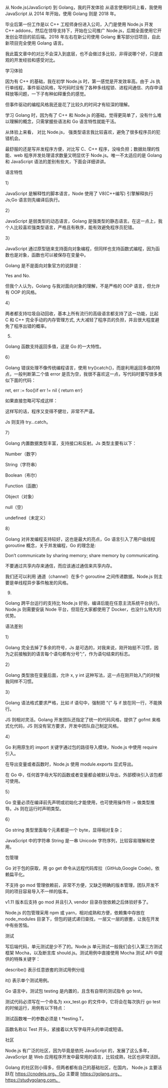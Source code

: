 从 Node.js(JavaScript) 到 Golang，我的开发体验
从语言使用时间上看，我使用 JavaScript 从 2014 年开始，使用 Golang 则是 2018 年。



毕业后第一份工作是以 C++ 工程师身份进入公司，入门是使用 Node.js 开发 C++ addons，然后在领导支持下，开始在公司推广 Node.js，后期全面使用它开发创业项目的前后端。2018 年左右在新公司使用 Golang 重写部分旧项目，自此新项目完全使用 Golang 语言。



我此篇文章中的对比不会深入到底层，也不会做过多比较，非得说哪个好，只是直观的开发经验和感受对比。

学习体验


因为有 C++ 的基础，我在初学 Node.js 时，第一感觉是开发效率高。由于 Js 执行单线程，事件驱动风格，写代码时没有了各种多线程锁、进程间通信、内存申请释放等问题，一下子有种如释重负的感觉。



但事件驱动的编程风格我还是花了比较久的时间才有较深的理解。



学习 Golang 时，因为有了 C++ 和 Node.js 的基础，觉得更简单了，没有什么难以理解的概念，只需掌握些语法和 Go 语言特性就能干活。



从体验上来看， 对比 Node.js， 强类型语言我比较喜欢，避免了很多程序员的犯错机会。



最舒服的还是写并发程序方便，对比写 C、C++ 程序，没啥负担；数据处理的性能、web 程序并发处理请求数量又明显优于 Node.js。唯一不太适应的是 Golang 和 JavaScript 语法的差别有些大，下面会详细讲讲。



语言特性


1） 



JavaScript 是解释性的脚本语言，Node 使用了 V8(C++编写) 引擎解释执行 Js;Go 语言则先编译后执行。



2） 



JavaScript 是弱类型的动态语言，Golang 是强类型的静态语言。在这一点上，我个人比较喜欢强类型语言，严格且有秩序，能有效避免程序员犯错。



3） 



JavaScript 通过原型链来支持面向对象编程，但同样也支持函数式编程，因为函数也是对象，函数也可以被保存在变量中。



Golang 是不是面向对象官方的说辞是：



Yes and No. 



但我个人认为，Golang 与我对面向对象的理解，不是严格的 OOP 语言，但允许有 OOP 的风格。



4） 



两者都支持垃圾自动回收，基本上所有流行的高级语言都支持了这一功能，比起 C 和 C++ 完全手动的内存管理方式, 大大减轻了程序员的负担，并且很大程度避免了程序出错的概率。



5) 



Golang 函数支持返回多值，这是 Go 的一大特性。



6） 



Golang 错误处理不像传统编程语言，使用 try()catch{}，而是利用返回多值的特点，一般判断第二个值 error 是否为空，我很不喜欢这一点，写代码时要写很多类似下面的代码：



ret, err := foo()if err != nil { return err}

如果直接忽略可写成这样：



这样写的话，程序又变得不健壮，非常不严谨。



Js 则支持 try…catch。



7） 



Golang 内置数据类型丰富，支持接口和反射。Js 类型主要有以下：



Number（数字）

String（字符串）

Boolean（布尔）

Function（函数）

Object（对象）

null（空）

undefined（未定义）



8） 



Golang 对并发编程支持较好，这也是最大的亮点，Go 语言引入了用户级线程 goroutine 概念，关于并发编程，Go 的理念是:



Don’t communicate by sharing memory; share memory by communicating. 



不要通过共享内存来通信，而应该通过通信来共享内存。



我们还可以利用 通道（channel）在多个 goroutine 之间传递数据。Node.js 则主要是单线程异步事件触发的风格。



9)



Golang 跨平台运行的支持比 Node.js 好些，编译后能在任意主流系统平台执行。Node.js 则需要安装 Node 平台，但现在大家都使用了 Docker，也没什么特大的优势。



语法差别


1） 



Golang 完全去掉了多余的符号，Js 是可选的，对我来说，刚开始挺不习惯，因为之前接触到的语言每个语句都有分号”;“，作为语句结束的标志。



2）



Golang 类型放在变量后面，允许 x, y int 这种写法，这一点在刚开始入门的时候我同样不习惯。



3） 



Golang 语法格式要求严格，比如 if 语句中，强制把 “{” 与 if 放在同一行，不能换行。



JS 则相对灵活。Golang 开发团队还指定了统一的代码风格，提供了 gofmt 来格式化代码，JS 则没有官方要求，开发中团队自己制定风格。



4）



Go 利用原生的 import 关键字通过包的路径导入模块，Node.js 中使用 require 引入。



在导出变量或者函数时，Node.js 使用 module.exports 显式导出。



在 Go 中，任何首字母大写的函数或者变量都会被默认导出，外部模块引入该包都可使用。



5） 



Go 变量必须在编译前先声明或初始化才能使用，也可使用操作符 := 做类型推导。Js 则在运行时声明类型。



6） 



Go string 类型里面每个元素都是一个 byte，显得相对复杂；



JavaScript 中的字符串 String 是一串 Unicode 字符序列，比较容易理解和使用。



包管理


Go 对于包的获取，用 go get 命令从远程代码库拉（GitHub,Google Code)，依赖扁平化。



不支持 go mod 管理依赖前，非常不方便，又缺乏明确的版本管理，团队开发不同的项目容易导入不一样的版本。



v1.11 版本后支持 go mod 并且引入 vendor 目录存放依赖之后体验好多了。



Node.js 的包管理采用 npm 或 yarn，相对成熟和方便，依赖集中存放在 node_modules 目录下，但包的链式递归查找，一层又一层的嵌套，让我在开发中有些苦恼。



测试


写后端代码，单元测试是少不了的。Node.js 单元测试一般我们会引入第三方测试框架 Mocha，以及断言库 should.js。测试用例中直接使用 Mocha 测试 API 中提供的特殊关键字：



describe() 表示任意嵌套的测试用例分组

it() 表示单个测试用例。



Go 语言中，测试包 testing 是内置的，且含有自带的测试指令 go test。



测试代码必须写在一个命名为 xxx_test.go 的文件中，它将会在每次执行 go test 的时候运行，用例有以下特点：



测试函数唯一的参数必须是 t *testing.T。

函数名称以 Test 开头，紧接着以大写字母开头的单词或短语。



社区


Node.js 有广泛的社区，因为毕竟是依托 JavaScript 的，发展了这么多年，JavaScript 是 Web 应用程序开发中最常用的语言，比较成熟，社区也非常活跃。



Golang 的社区则小得多，但两者都有自己的基础社区，在国内， Node.js 主要活跃在 https://cnodejs.org。Go 主要是 https://golang.org，https://studygolang.com。

